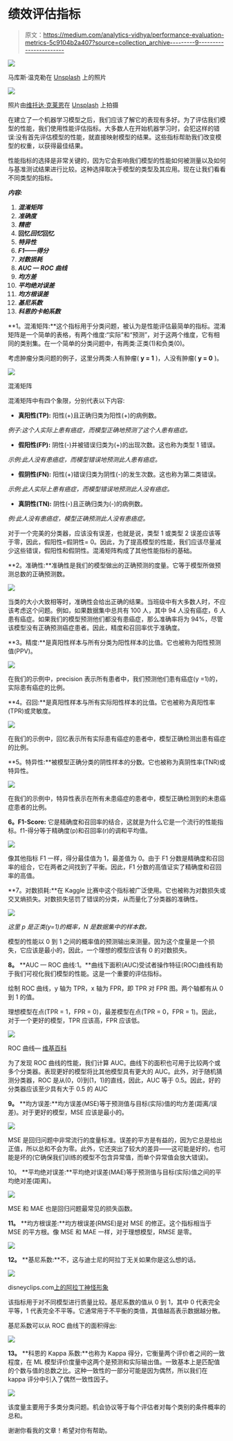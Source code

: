 # 绩效评估指标

> 原文：<https://medium.com/analytics-vidhya/performance-evaluation-metrics-5c9104b2a407?source=collection_archive---------9----------------------->

![](img/84a4f79590c9ceb2a228f9202030db25.png)

马库斯·温克勒在 [Unsplash](https://unsplash.com?utm_source=medium&utm_medium=referral) 上的照片

![](img/e84916542e3cca0a7f76a6717f9f4a02.png)

照片由[维托达·克莱恩](https://unsplash.com/@little_klein?utm_source=medium&utm_medium=referral)在 [Unsplash](https://unsplash.com?utm_source=medium&utm_medium=referral) 上拍摄

在建立了一个机器学习模型之后，我们应该了解它的表现有多好。为了评估我们模型的性能，我们使用性能评估指标。大多数人在开始机器学习时，会犯这样的错误:没有首先评估模型的性能，就直接映射模型的结果。这些指标帮助我们改变模型的权重，以获得最佳结果。

性能指标的选择是非常关键的，因为它会影响我们模型的性能如何被测量以及如何与基准测试结果进行比较。这种选择取决于模型的类型及其应用。现在让我们看看不同类型的指标。

***内容:***

1.  ***混淆矩阵***
2.  ***准确度***
3.  ***精密***
4.  **回忆*回忆*回忆**
5.  ***特异性***
6.  ***F1——得分***
7.  ***对数损耗***
8.  ***AUC — ROC 曲线***
9.  ***均方差***
10.  ***平均绝对误差***
11.  ***均方根误差***
12.  ***基尼系数***
13.  ***科恩的卡帕系数***

**1。混淆矩阵:**这个指标用于分类问题，被认为是性能评估最简单的指标。混淆矩阵是一个简单的表格，有两个维度:“实际”和“预测”，对于这两个维度，它有相同的类别集。在一个简单的分类问题中，有两类:正类(1)和负类(0)。

考虑肿瘤分类问题的例子，这里分两类:人有肿瘤( **y = 1** )，人没有肿瘤( **y = 0** )。

![](img/dcfb74285743b770f55de7f885c34bd7.png)

混淆矩阵

混淆矩阵中有四个象限，分别代表以下内容:

*   **真阳性(TP):** 阳性(+)且正确归类为阳性(+)的病例数。

*例子:这个人实际上患有癌症，而模型正确地预测了这个人患有癌症。*

*   **假阳性(FP):** 阴性(-)并被错误归类为(+)的出现次数。这也称为类型 1 错误。

*示例:此人没有患癌症，而模型错误地预测此人患有癌症。*

*   **假阴性(FN):** 阳性(+)错误归类为阴性(-)的发生次数。这也称为第二类错误。

*示例:此人实际上患有癌症，而模型错误地预测此人没有癌症。*

*   **真阴性(TN):** 阴性(-)且正确归类为(-)的病例数。

*例:此人没有患癌症，模型正确预测此人没有患癌症。*

对于一个完美的分类器，应该没有误差，也就是说，类型 1 或类型 2 误差应该等于零，因此，假阳性=假阴性= 0。因此，为了提高模型的性能，我们应该尽量减少这些错误，假阳性和假阴性。混淆矩阵构成了其他性能指标的基础。

**2。准确性:**准确性是我们的模型做出的正确预测的度量。它等于模型所做预测总数的正确预测数。

![](img/5caa09d6352a571233eafef2ce5cdb45.png)

当类的大小大致相等时，准确性会给出正确的结果。当班级中有大多数人时，不应该考虑这个问题。例如，如果数据集中总共有 100 人，其中 94 人没有癌症，6 人患有癌症。如果我们的模型预测他们都没有患癌症，那么准确率将为 94%，尽管该模型没有正确预测癌症患者。因此，精度和召回率优于准确度。

**3。精度:**是真阳性样本与所有分类为阳性样本的比值。它也被称为阳性预测值(PPV)。

![](img/735519a202a30968e40a661d47646aff.png)

在我们的示例中，precision 表示所有患者中，我们预测他们患有癌症(y =1)的，实际患有癌症的比例。

**4。召回:**是真阳性样本与所有实际阳性样本的比值。它也被称为真阳性率(TPR)或灵敏度。

![](img/19d5bde9a5bf88c66101631465d22333.png)

在我们的示例中，回忆表示所有实际患有癌症的患者中，模型正确检测出患有癌症的比例。

**5。特异性:**被模型正确分类的阴性样本的分数。它也被称为真阴性率(TNR)或特异性。

![](img/509fe3a74785eebc44f744c23b7cdc19.png)

在我们的示例中，特异性表示在所有未患癌症的患者中，模型正确检测到的未患癌症患者的比例。

**6。F1-Score:** 它是精确度和召回率的结合，这就是为什么它是一个流行的性能指标。f1-得分等于精确度(p)和召回率(r)的调和平均值。

![](img/b1c33d3b2a891a5366700ebc79bdf32a.png)

像其他指标 F1 一样，得分最佳值为 1，最差值为 0。由于 F1 分数是精确度和召回率的组合，它在两者之间找到了平衡。因此，F1 分数的高值证实了精确度和召回率的高值。

**7。对数损耗:**在 Kaggle 比赛中这个指标被广泛使用。它也被称为对数损失或交叉熵损失。对数损失惩罚了错误的分类，从而量化了分类器的准确性。

![](img/b28f56dc6d5a2a65184b0280c76f2d89.png)

*这里 p 是正类(y=1)的概率，N 是数据集中的样本数。*

模型的性能以 0 到 1 之间的概率值的预测输出来测量。因为这个度量是一个损失，它应该是最小的，因此，一个理想的模型应该有 0 的对数损失。

**8。** **AUC — ROC 曲线:1。**曲线下面积(AUC)受试者操作特征(ROC)曲线有助于我们可视化我们模型的性能。这是一个重要的评估指标。

绘制 ROC 曲线，y 轴为 TPR，x 轴为 FPR，即 TPR 对 FPR 图。两个轴都有从 0 到 1 的值。

理想模型在点(TPR = 1，FPR = 0)，最差模型在点(TPR = 0，FPR = 1)。因此，对于一个更好的模型，TPR 应该高，FPR 应该低。

![](img/be4e14a86f573df2db6c4f2c8a4488bf.png)

ROC 曲线— [维基百科](https://en.wikipedia.org/wiki/Receiver_operating_characteristic)

为了发现 ROC 曲线的性能，我们计算 AUC。曲线下的面积也可用于比较两个或多个分类器。表现更好的模型将比其他模型具有更大的 AUC。此外，对于随机猜测分类器，ROC 是从(0，0)到(1，1)的直线，因此，AUC 等于 0.5。因此，好的分类器应该至少具有大于 0.5 的 AUC

**9。** **均方误差:**均方误差(MSE)等于预测值与目标(实际)值的均方差(距离/误差)。对于更好的模型，MSE 应该是最小的。

![](img/fe005ee22d6a07df218ffb7a0feb5e16.png)

MSE 是回归问题中非常流行的度量标准。误差的平方是有益的，因为它总是给出正值，所以总和不会为零。此外，它还突出了较大的差异——这可能是好的，也可能是坏的(它确保我们训练的模型不包含异常值，而单个异常值会放大错误)。

10。 **平均绝对误差:**平均绝对误差(MAE)等于预测值与目标(实际)值之间的平均绝对差(距离)。

![](img/2f702bda237736fee0b6495a153005d6.png)

MSE 和 MAE 也是回归问题最常见的损失函数。

**11。** **均方根误差:**均方根误差(RMSE)是对 MSE 的修正。这个指标相当于 MSE 的平方根。像 MSE 和 MAE 一样，对于理想模型，RMSE 是零。

![](img/f825de9f75a809ae82151feb5a5429f6.png)

**12。** **基尼系数:**不，这与迪士尼的阿拉丁无关如果你是这么想的话。

![](img/96b1b38cfcc81558ccace059ad92276b.png)

disneyclips.com[上的阿拉丁神怪形象](https://www.disneyclips.com/images/aladdin-genie.html)

该指标用于对不同模型进行质量比较。基尼系数的值从 0 到 1，其中 0 代表完全平等，1 代表完全不平等。它通常用于不平衡的类值，其值越高表示数据越分散。

基尼系数可以从 ROC 曲线下的面积得出:

![](img/08974e19617e2c8e705a0791285711eb.png)

**13。** **科恩的 Kappa 系数:**也称为 Kappa 得分，它衡量两个评价者之间的一致程度，在 ML 模型评价度量中这两个是预测和实际输出值。一致基本上是匹配值的个数与值的总数之比。这种一致性的一部分可能是因为偶然，所以我们在 kappa 评分中引入了偶然一致性因子。

![](img/d16747dec968f1d22b4dce70a7786884.png)

该度量主要用于多类分类问题。机会协议等于每个评估者对每个类别的条件概率的总和。

谢谢你看我的文章！希望对你有帮助。